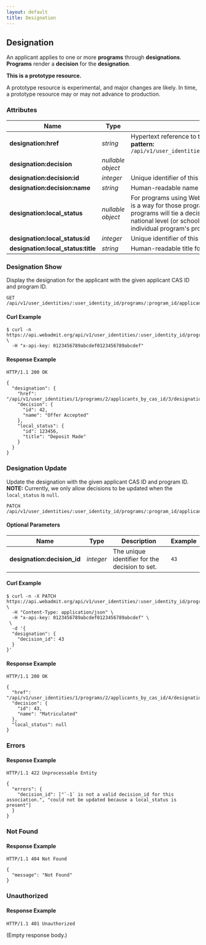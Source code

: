 ```yaml
---
layout: default
title: Designation
---
```


<!-- WARNING: This is an automatically generated file.  Do not modify directly.  See script/generate-docs. -->

<h2><a name="resource-designation"></a>Designation</h2>

<p>An applicant applies to one or more <strong>programs</strong> through <strong>designations</strong>.  <strong>Programs</strong> render a <strong>decision</strong> for the <strong>designation</strong>.</p>

<div class="alert alert-warning">
  <p><strong>This is a prototype resource.</strong></p>
  <p>A prototype resource is experimental, and major changes are likely. In time, a prototype resource may or may not advance to production.</p>
</div>

<h3>Attributes</h3>

<table><thead>
<tr>
<th>Name</th>
<th>Type</th>
<th>Description</th>
<th>Example</th>
</tr>
</thead><tbody>
<tr>
<td><strong>designation:href</strong></td>
<td><em>string</em></td>
<td>Hypertext reference to this resource.<br/> <strong>pattern:</strong> <code>/api/v1/user_identities/\d+/programs/\d+/applicants_by_cas_id/\d+/designation</code></td>
<td><code>&quot;/api/v1/user_identities/1/programs/2/applicants_by_cas_id/3/designation&quot;</code></td>
</tr>
<tr>
<td><strong>designation:decision</strong></td>
<td><em>nullable object</em></td>
<td></td>
<td><code>null</code></td>
</tr>
<tr>
<td><strong>designation:decision:id</strong></td>
<td><em>integer</em></td>
<td>Unique identifier of this decision.</td>
<td><code>42</code></td>
</tr>
<tr>
<td><strong>designation:decision:name</strong></td>
<td><em>string</em></td>
<td>Human-readable name for this decision.</td>
<td><code>&quot;Offer Accepted&quot;</code></td>
</tr>
<tr>
<td><strong>designation:local_status</strong></td>
<td><em>nullable object</em></td>
<td>For programs using WebAdMIT to manage their admissions process, a local status is a way for those programs to enter their workflow into WebAdMIT.  Typically, these programs will tie a decision to a local status.  Decisions are used for reporting at a national level (or school-wide level for UniCAS), but local statuses are for an individual program&#39;s process.</td>
<td><code>null</code></td>
</tr>
<tr>
<td><strong>designation:local_status:id</strong></td>
<td><em>integer</em></td>
<td>Unique identifier of this local status.</td>
<td><code>123456</code></td>
</tr>
<tr>
<td><strong>designation:local_status:title</strong></td>
<td><em>string</em></td>
<td>Human-readable title for this local status.</td>
<td><code>&quot;Deposit Made&quot;</code></td>
</tr>
</tbody></table>

<h3>Designation Show</h3>

<p>Display the designation for the applicant with the given applicant CAS ID and program ID.</p>

<pre><code>GET /api/v1/user_identities/:user_identity_id/programs/:program_id/applicants_by_cas_id/:applicant_cas_id/designation
</code></pre>

<h4>Curl Example</h4>

<pre lang="bash"><code>$ curl -n https://api.webadmit.org/api/v1/user_identities/:user_identity_id/programs/:program_id/applicants_by_cas_id/:applicant_cas_id/designation \
  -H &quot;x-api-key: 0123456789abcdef0123456789abcdef&quot;
</code></pre>

<h4>Response Example</h4>

<pre><code>HTTP/1.1 200 OK
</code></pre>

<pre lang="json"><code>{
  &quot;designation&quot;: {
    &quot;href&quot;: &quot;/api/v1/user_identities/1/programs/2/applicants_by_cas_id/3/designation&quot;,
    &quot;decision&quot;: {
      &quot;id&quot;: 42,
      &quot;name&quot;: &quot;Offer Accepted&quot;
    },
    &quot;local_status&quot;: {
      &quot;id&quot;: 123456,
      &quot;title&quot;: &quot;Deposit Made&quot;
    }
  }
}
</code></pre>

<h3>Designation Update</h3>

<p>Update the designation with the given applicant CAS ID and program ID.  <strong>NOTE:</strong> Currently, we only allow decisions to be updated when the <code>local_status</code> is <code>null</code>.</p>

<pre><code>PATCH /api/v1/user_identities/:user_identity_id/programs/:program_id/applicants_by_cas_id/:applicant_cas_id/designation
</code></pre>

<h4>Optional Parameters</h4>

<table><thead>
<tr>
<th>Name</th>
<th>Type</th>
<th>Description</th>
<th>Example</th>
</tr>
</thead><tbody>
<tr>
<td><strong>designation:decision_id</strong></td>
<td><em>integer</em></td>
<td>The unique identifier for the decision to set.</td>
<td><code>43</code></td>
</tr>
</tbody></table>

<h4>Curl Example</h4>

<pre lang="bash"><code>$ curl -n -X PATCH https://api.webadmit.org/api/v1/user_identities/:user_identity_id/programs/:program_id/applicants_by_cas_id/:applicant_cas_id/designation \
  -H &quot;Content-Type: application/json&quot; \
  -H &quot;x-api-key: 0123456789abcdef0123456789abcdef&quot; \
 \
  -d &#39;{
  &quot;designation&quot;: {
    &quot;decision_id&quot;: 43
  }
}&#39;
</code></pre>

<h4>Response Example</h4>

<pre><code>HTTP/1.1 200 OK
</code></pre>

<pre lang="json"><code>{
  &quot;href&quot;: &quot;/api/v1/user_identities/1/programs/2/applicants_by_cas_id/4/designation&quot;,
  &quot;decision&quot;: {
    &quot;id&quot;: 43,
    &quot;name&quot;: &quot;Matriculated&quot;
  },
  &quot;local_status&quot;: null
}
</code></pre>

<h3>Errors</h3>

<h4>Response Example</h4>

<pre><code>HTTP/1.1 422 Unprocessable Entity
</code></pre>

<pre lang="json"><code>{
  &quot;errors&quot;: {
    &quot;decision_id&quot;: [&quot;`-1` is not a valid decision_id for this association.&quot;, &quot;could not be updated because a local_status is present&quot;]
  }
}
</code></pre>

<h3>Not Found</h3>

<h4>Response Example</h4>

<pre><code>HTTP/1.1 404 Not Found
</code></pre>

<pre lang="json"><code>{
  &quot;message&quot;: &quot;Not Found&quot;
}
</code></pre>

<h3>Unauthorized</h3>

<h4>Response Example</h4>

<pre><code>HTTP/1.1 401 Unauthorized
</code></pre>

<p>(Empty response body.)</p>

